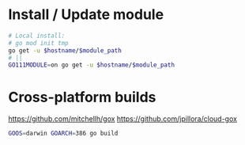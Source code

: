 # Install / Update module

```bash
# Local install:
# go mod init tmp
go get -u $hostname/$module_path
# ||
GO111MODULE=on go get -u $hostname/$module_path
```

# Cross-platform builds

https://github.com/mitchellh/gox
https://github.com/jpillora/cloud-gox

```bash
GOOS=darwin GOARCH=386 go build
```


